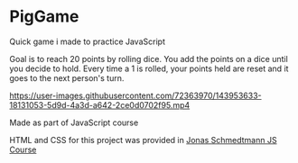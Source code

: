 # PigGame
Quick game i made to practice JavaScript

Goal is to reach 20 points by rolling dice. You add the points on a dice until you decide to hold. Every time a 1 is rolled, your points held are reset and it goes to the next person's turn.

https://user-images.githubusercontent.com/72363970/143953633-18131053-5d9d-4a3d-a642-2ce0d0702f95.mp4

Made as part of JavaScript course

HTML and CSS for this project was provided in <a href="https://www.udemy.com/course/the-complete-javascript-course/" target="_blank">Jonas Schmedtmann JS Course</a>
